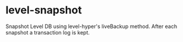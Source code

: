 # level-snapshot

Snapshot Level DB using level-hyper's liveBackup method. After each snapshot a transaction log is kept.
